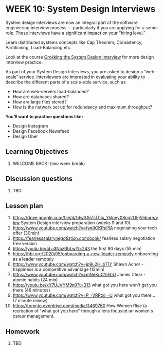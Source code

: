 # WEEK 10: System Design Interviews

System design interviews are now an integral part of the software engineering interview process — particularly if you are applying for a senior role. These interviews have a significant impact on your “hiring level.”

Learn distributed systems concepts like Cap Theorem, Consistency, Partitioning, Load-Balancing etc.

Look at the course [Grokking the System Design Interview](https://www.educative.io/collection/5668639101419520/5649050225344512) for more design interview practice.

As part of your System Design Interviews, you are asked to design a “web-scale” service. Interviewers are interested in evaluating your ability to describe the different parts of a scale-able service, such as:

* How are web-servers load-balanced?
* How are databases shared?
* How are large files stored?
* How is the network set up for redundancy and maximum throughput?

**You’ll want to practice questions like:**

* Design Instagram
* Design Facebook Newsfeed
* Design Uber

## Learning Objectives

1. WELCOME BACK! (two week break)

## Discussion questions

1. TBD

## Lesson plan

1. <https://drive.google.com/file/d/16wtG6ZsThlu_YkloeyX8pp2OEjVebure/view> System Design interview preparation (weeks 9 and 10).
3. <https://www.youtube.com/watch?v=fyn0CKPuPlA> negotiating your tech offer (30min)
4. <https://fearlesssalarynegotiation.com/book/> fearless salary negotiation free version
8. <https://youtu.be/aLu3NazBbLw?t=243> the first 90 days (55 min)
9. <https://hbr.org/2020/05/onboarding-a-new-leader-remotely> onboarding as a leader remotely
6. <https://www.youtube.com/watch?v=jp9u2H_b71Y> Shawn Achor - happiness is a competitive advantage (12min)
7. <https://www.youtube.com/watch?v=mNeXuCYiE0U> James Clear - atomic habits (24 min)
10. <https://youtu.be/xY7UJVYM9n0?t=313> what got you here won't get you there (48 minutes)
11. <https://www.youtube.com/watch?v=P_-VRPzo_-U> what got you there... (7 minute review)
12. <https://toronto.overdrive.com/media/3469760> How Women Rise (a recreation of "what got you here" through a lens focused on women's career management.




## Homework

1. TBD
